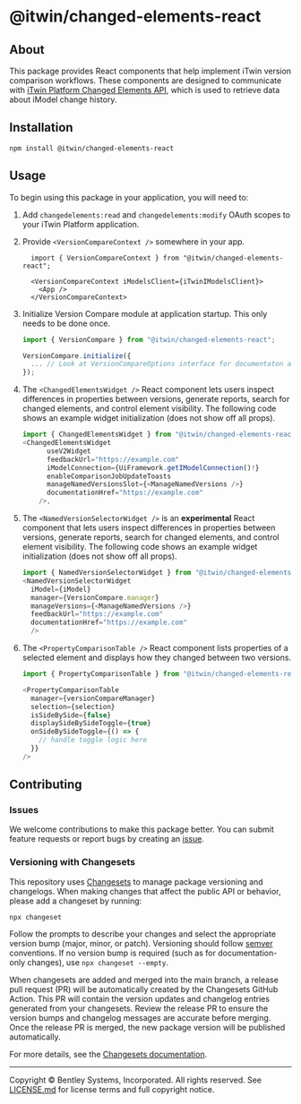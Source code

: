 # @itwin/changed-elements-react

## About

This package provides React components that help implement iTwin version comparison workflows. These components are designed to communicate with [iTwin Platform Changed Elements API](https://developer.bentley.com/apis/changed-elements/), which is used to retrieve data about iModel change history.

## Installation

```shell
npm install @itwin/changed-elements-react
```

## Usage

To begin using this package in your application, you will need to:

1. Add `changedelements:read` and `changedelements:modify` OAuth scopes to your iTwin Platform application.
2. Provide `<VersionCompareContext />` somewhere in your app.

    ```tsx
      import { VersionCompareContext } from "@itwin/changed-elements-react";

      <VersionCompareContext iModelsClient={iTwinIModelsClient}>
        <App />
      </VersionCompareContext>
    ```

3. Initialize Version Compare module at application startup. This only needs to be done once.

    ```ts
    import { VersionCompare } from "@itwin/changed-elements-react";

    VersionCompare.initialize({
      ... // Look at VersionCompareOptions interface for documentaton about the options
    });
    ```

4. The `<ChangedElementsWidget />` React component lets users inspect differences in properties between versions, generate reports, search for changed elements, and control element visibility. The following code shows an example widget initialization (does not show off all props).

    ```ts
    import { ChangedElementsWidget } from "@itwin/changed-elements-react";
    <ChangedElementsWidget
          useV2Widget
          feedbackUrl="https://example.com"
          iModelConnection={UiFramework.getIModelConnection()!}
          enableComparisonJobUpdateToasts
          manageNamedVersionsSlot={<ManageNamedVersions />}
          documentationHref="https://example.com"
        />,
    ```

5. The `<NamedVersionSelectorWidget />` is an **experimental** React component that lets users inspect differences in properties between versions, generate reports, search for changed elements, and control element visibility. The following code shows an example widget initialization (does not show off all props).

    ```ts
    import { NamedVersionSelectorWidget } from "@itwin/changed-elements-react";
    <NamedVersionSelectorWidget
      iModel={iModel}
      manager={VersionCompare.manager}
      manageVersions={<ManageNamedVersions />}
      feedbackUrl="https://example.com"
      documentationHref="https://example.com"
      />
    ```

6. The `<PropertyComparisonTable />` React component lists properties of a selected element and displays how they changed between two versions.

    ```ts
    import { PropertyComparisonTable } from "@itwin/changed-elements-react";

    <PropertyComparisonTable
      manager={versionCompareManager}
      selection={selection}
      isSideBySide={false}
      displaySideBySideToggle={true}
      onSideBySideToggle={() => {
        // handle toggle logic here
      }}
    />
    ```

## Contributing

### Issues

We welcome contributions to make this package better. You can submit feature requests or report bugs by creating an [issue](https://github.com/iTwin/changed-elements-react/issues).

### Versioning with Changesets

This repository uses [Changesets](https://github.com/changesets/changesets) to manage package versioning and changelogs. When making changes that affect the public API or behavior, please add a changeset by running:

```shell
npx changeset
```

Follow the prompts to describe your changes and select the appropriate version bump (major, minor, or patch). Versioning should follow [semver](https://semver.org/) conventions. If no version bump is required (such as for documentation-only changes), use `npx changeset --empty`.

When changesets are added and merged into the main branch, a release pull request (PR) will be automatically created by the Changesets GitHub Action. This PR will contain the version updates and changelog entries generated from your changesets. Review the release PR to ensure the version bumps and changelog messages are accurate before merging. Once the release PR is merged, the new package version will be published automatically.

For more details, see the [Changesets documentation](https://github.com/changesets/changesets/blob/main/README.md).

---

Copyright © Bentley Systems, Incorporated. All rights reserved. See [LICENSE.md](./LICENSE.md) for license terms and full copyright notice.
